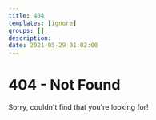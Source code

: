 ```yaml
---
title: 404
templates: [ignore]
groups: []
description: 
date: 2021-05-29 01:02:00
--- 
```


# 404 - Not Found

Sorry, couldn't find that you're looking for!